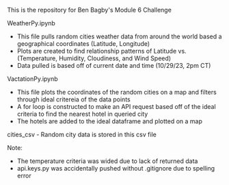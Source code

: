 This is the repository for Ben Bagby's Module 6 Challenge

  WeatherPy.ipynb
  
  - This file pulls random cities weather data from around the world based a geographical coordinates (Latitude, Longitude)
  - Plots are created to find relationship patterns of Latitude vs. (Temperature, Humidity, Cloudiness, and Wind Speed)
  - Data pulled is based off of current date and time (10/29/23, 2pm CT)

  VactationPy.ipynb
  
  - This file plots the coordinates of the random cities on a map and filters through ideal critereia of the data points
  - A for loop is constructed to make an API request based off of the ideal criteria to find the nearest hotel in queried city
  - The hotels are added to the ideal dataframe and plotted on a map

  cities_csv
    - Random city data is stored in this csv file

  Note: 
   - The temperature criteria was wided due to lack of returned data
   - api.keys.py was accidentally pushed without .gitignore due to spelling error
